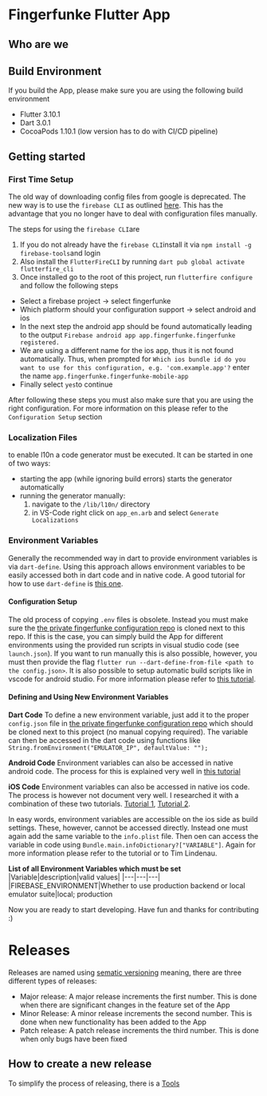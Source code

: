 # Fingerfunke Flutter App

## Who are we

## Build Environment
If you build the App, please make sure you are using the following build environment
- Flutter 3.10.1
- Dart 3.0.1
- CocoaPods 1.10.1 (low version has to do with CI/CD pipeline)


## Getting started

### First Time Setup
The old way of downloading config files from google is deprecated. The new way is to use the `firebase CLI` as outlined [here](https://firebase.flutter.dev/docs/cli/). This has the advantage that you no longer have to deal with configuration files manually. 

The steps for using the `firebase CLI`are
1. If you do not already have the `firebase CLI`install it via `npm install -g firebase-tools`and login
2. Also install the `FlutterFireCLI` by running `dart pub global activate flutterfire_cli`
3. Once installed go to the root of this project, run `flutterfire configure` and follow the following steps
  - Select a firebase project -> select fingerfunke
  - Which platform should your configuration support -> select android and ios
  - In the next step the android app should be found automatically leading to the output `Firebase android app app.fingerfunke.fingerfunke registered.`
  - We are using a different name for the ios app, thus it is not found automatically. Thus, when prompted for `Which ios bundle id do you want to use for this configuration, e.g. 'com.example.app'?` enter the name `app.fingerfunke.fingerfunke-mobile-app`
  - Finally select `yes`to continue

After following these steps you must also make sure that you are using the right configuration. For more information on this please refer to the `Configuration Setup` section


### Localization Files
to enable l10n a code generator must be executed. 
It can be started in one of two ways:
- starting the app (while ignoring build errors) starts the generator automatically
- running the generator manually:
  1. navigate to the `/lib/l10n/` directory
  2. in VS-Code right click on `app_en.arb` and select `Generate Localizations`

### Environment Variables
Generally the recommended way in dart to provide environment variables is via `dart-define`. Using this approach allows environment variables to be easily accessed both in dart code and in native code. A good tutorial for how to use `dart-define` is [this one](https://itnext.io/secure-your-flutter-project-the-right-way-to-set-environment-variables-with-compile-time-variables-67c3163ff9f4).

#### Configuration Setup
The old process of copying `.env` files is obsolete. Instead you must make sure the [the private fingerfunke configuration repo](https://gitlab.com/fingerfunke/config-files) is cloned next to this repo. If this is the case, you can simply build the App for different environments using the provided run scripts in visual studio code (see `launch.json`).
If you want to run manually this is also possible, however, you must then provide the flag `flutter run --dart-define-from-file <path to the config.json>`. It is also possible to setup automatic build scripts like in vscode for android studio. For more information please refer to [this tutorial](https://itnext.io/secure-your-flutter-project-the-right-way-to-set-environment-variables-with-compile-time-variables-67c3163ff9f4).

#### Defining and Using New Environment Variables
**Dart Code**
To define a new environment variable, just add it to the proper `config.json` file in [the private fingerfunke configuration repo](https://gitlab.com/fingerfunke/config-files) which should be cloned next to this project (no manual copying required). The variable can then be accessed in the dart code using functions like ` String.fromEnvironment("EMULATOR_IP", defaultValue: "");`

**Android Code**
Environment variables can also be accessed in native android code. The process for this is explained very well in [this tutorial](https://itnext.io/secure-your-flutter-project-the-right-way-to-set-environment-variables-with-compile-time-variables-67c3163ff9f4)

**iOS Code**
Environment variables can also be accessed in native ios code. The process is however not document very well. I researched it with a combination of these two tutorials. [Tutorial 1](https://itnext.io/secure-your-flutter-project-the-right-way-to-set-environment-variables-with-compile-time-variables-67c3163ff9f4), [Tutorial 2](https://cocoacasts.com/tips-and-tricks-managing-build-configurations-in-xocde).

In easy words, environment variables are accessible on the ios side as build settings. These, however, cannot be accessed directly. Instead one must again add the same variable to the `info.plist` file. Then oen can access the variable in code using `Bundle.main.infoDictionary?["VARIABLE"]`. Again for more information please refer to the tutorial or to Tim Lindenau.


**List of all Environment Variables which must be set**
|Variable|description|valid values|
|---|---|---|
|FIREBASE_ENVIRONMENT|Whether to use production backend or local emulator suite|local; production

Now you are ready to start developing. Have fun and thanks for contributing :)


# Releases

Releases are named using [sematic versioning](https://semver.org/lang/de/) meaning, there are three different types of releases:

- Major release: A major release increments the first number. This is done when there are significant changes in the feature set of the App
- Minor Release: A minor release increments the second number. This is done when new functionality has been added to the App
- Patch release: A patch release increments the third number. This is done when only bugs have been fixed

## How to create a new release
To simplify the process of releasing, there is a [Tools](Repo)
